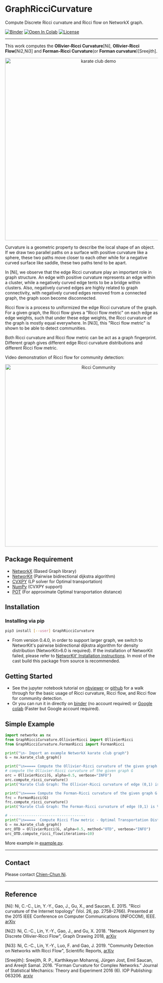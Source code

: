 # GraphRicciCurvature
Compute Discrete Ricci curvature and Ricci flow on NetworkX graph.

[![Binder](https://mybinder.org/badge_logo.svg)](https://mybinder.org/v2/gh/saibalmars/GraphRicciCurvature/master?filepath=notebooks%2Ftutorial.ipynb)
[![Open In Colab](https://colab.research.google.com/assets/colab-badge.svg)](https://colab.research.google.com/github/saibalmars/GraphRicciCurvature/blob/master/notebooks/tutorial.ipynb)
[![License](https://img.shields.io/badge/License-Apache%202.0-blue.svg)](https://opensource.org/licenses/Apache-2.0)

-----
This work computes the **Ollivier-Ricci Curvature**[Ni], **Ollivier-Ricci Flow**[Ni2,Ni3] and **Forman-Ricci Curvature**(or **Forman curvature**)[Sreejith].

<p align="center">
<img src="https://raw.githubusercontent.com/saibalmars/GraphRicciCurvature/master/resources/karate_demo.png" title="karate club demo" width="600" >
</p>

Curvature is a geometric property to describe the local shape of an object. 
If we draw two parallel paths on a surface with positive curvature like a sphere, these two paths move closer to each other while for a negative curved surface like saddle, these two paths tend to be apart.

In [Ni], we observe that the edge Ricci curvature play an important role in graph structure. An edge with positive curvature represents an edge within a cluster, while a negatively curved edge tents to be a bridge within clusters. Also, negatively curved edges are highly related to graph connectivity, with negatively curved edges removed from a connected graph, the graph soon become disconnected.

Ricci flow is a process to uniformized the edge Ricci curvature of the graph. For a given graph, the Ricci flow gives a "Ricci flow metric" on each edge as edge weights, such that under these edge weights, the Ricci curvature of the graph is mostly equal everywhere. In [Ni3], this "Ricci flow metric" is shown to be able to detect communities.

Both Ricci curvature and Ricci flow metric can be act as a graph fingerprint. Different graph gives different edge Ricci curvature distributions and different Ricci flow metric. 

Video demonstration of Ricci flow for community detection:
<p align="center">
<a href="https://youtu.be/QlENb_XlJ_8?t=20">
<img src="https://raw.githubusercontent.com/saibalmars/GraphRicciCurvature/master/resources/ricci_community.png" title="Ricci Community" width="600" >
</a>
</p>

## Package Requirement

* [NetworkX](https://github.com/networkx/networkx) (Based Graph library)
* [NetworKit](https://github.com/kit-parco/networkit) (Pairwise bidirectional dijkstra algorithm)
* [CVXPY](https://github.com/cvxgrp/cvxpy) (LP solver for Optimal transportation)
* [NumPy](https://github.com/numpy/numpy) (CVXPY support)
* [POT](https://github.com/rflamary/POT) (For approximate Optimal transportation distance)



## Installation

### Installing via pip

```bash
pip3 install [--user] GraphRicciCurvature
```

- From version 0.4.0, in order to support larger graph, we switch to NetworKit's pairwise bidirectional dijkstra algorithm for density distribution (NetworKit>6.0 is required). If the installation of NetworKit failed, please refer to [NetworKit' Installation instructions](https://github.com/networkit/networkit#installation-instructions). In most of the cast build this package from source is recommended.


## Getting Started
- See the jupyter notebook tutorial on [nbviewer](https://nbviewer.jupyter.org/github/saibalmars/GraphRicciCurvature/blob/master/notebooks/tutorial.ipynb) or [github](notebooks/tutorial.ipynb) for a walk through for the basic usage of Ricci curvature, Ricci flow, and Ricci flow for community detection.
- Or you can run it in directly on [binder](https://mybinder.org/v2/gh/saibalmars/GraphRicciCurvature/master?filepath=notebooks%2Ftutorial.ipynb) (no account required) or [Google colab](https://colab.research.google.com/github/saibalmars/GraphRicciCurvature/blob/master/notebooks/tutorial.ipynb) (Faster but Google account required).

## Simple Example

```python
import networkx as nx
from GraphRicciCurvature.OllivierRicci import OllivierRicci
from GraphRicciCurvature.FormanRicci import FormanRicci

print("\n- Import an example NetworkX karate club graph")
G = nx.karate_club_graph()

print("\n===== Compute the Ollivier-Ricci curvature of the given graph G =====")
# compute the Ollivier-Ricci curvature of the given graph G
orc = OllivierRicci(G, alpha=0.5, verbose="INFO")
orc.compute_ricci_curvature()
print("Karate Club Graph: The Ollivier-Ricci curvature of edge (0,1) is %f" % orc.G[0][1]["ricciCurvature"])

print("\n===== Compute the Forman-Ricci curvature of the given graph G =====")
frc = FormanRicci(G)
frc.compute_ricci_curvature()
print("Karate Club Graph: The Forman-Ricci curvature of edge (0,1) is %f" % frc.G[0][1]["formanCurvature"])

# -----------------------------------
print("\n=====  Compute Ricci flow metric - Optimal Transportation Distance =====")
G = nx.karate_club_graph()
orc_OTD = OllivierRicci(G, alpha=0.5, method="OTD", verbose="INFO")
orc_OTD.compute_ricci_flow(iterations=10)

```

More example in [example.py](example.py).

----
## Contact

Please contact [Chien-Chun Ni](http://www3.cs.stonybrook.edu/~chni/).


-----
## Reference

[Ni]: Ni, C.-C., Lin, Y.-Y., Gao, J., Gu, X., and Saucan, E. 2015. "Ricci curvature of the Internet topology" (Vol. 26, pp. 2758–2766). Presented at the 2015 IEEE Conference on Computer Communications (INFOCOM), IEEE. [arXiv](https://arxiv.org/abs/1501.04138)

[Ni2]: Ni, C.-C., Lin, Y.-Y., Gao, J., and Gu, X. 2018. "Network Alignment by Discrete Ollivier-Ricci Flow", Graph Drawing 2018, [arXiv](https://arxiv.org/abs/1809.00320)

[Ni3]: Ni, C.-C., Lin, Y.-Y., Luo, F. and Gao, J. 2019. "Community Detection on Networks with Ricci Flow", Scientific Reports, [arXiv](https://arxiv.org/abs/1907.03993)

[Sreejith]: Sreejith, R. P., Karthikeyan Mohanraj, Jürgen Jost, Emil Saucan, and Areejit Samal. 2016. “Forman Curvature for Complex Networks.” Journal of Statistical Mechanics: Theory and Experiment 2016 (6). IOP Publishing: 063206. [arxiv](https://arxiv.org/abs/1603.00386)
